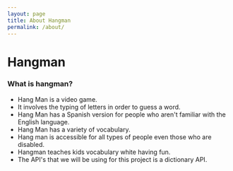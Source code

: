 ```yaml
---
layout: page
title: About Hangman
permalink: /about/
---
```

# Hangman
### What is hangman?
- Hang Man is a video game.
- It involves the typing of letters in order to guess a word.
- Hang Man has a Spanish version for people who aren't familiar with the English language.
- Hang Man has a variety of vocabulary.
- Hang man is accessible for all types of people even those who are disabled.
- Hangman teaches kids vocabulary white having fun. 
- The API's that we will be using for this project is a dictionary API. 
